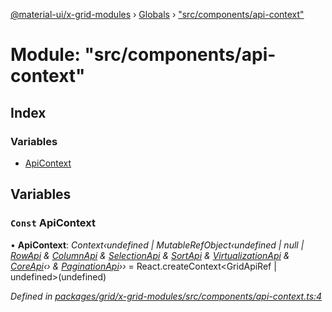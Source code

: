 [@material-ui/x-grid-modules](../README.md) › [Globals](../globals.md) › ["src/components/api-context"](_src_components_api_context_.md)

# Module: "src/components/api-context"

## Index

### Variables

* [ApiContext](_src_components_api_context_.md#const-apicontext)

## Variables

### `Const` ApiContext

• **ApiContext**: *Context‹undefined | MutableRefObject‹undefined | null | [RowApi](../interfaces/_src_models_gridapi_.rowapi.md) & [ColumnApi](../interfaces/_src_models_gridapi_.columnapi.md) & [SelectionApi](../interfaces/_src_models_gridapi_.selectionapi.md) & [SortApi](../interfaces/_src_models_gridapi_.sortapi.md) & [VirtualizationApi](../interfaces/_src_models_gridapi_.virtualizationapi.md) & [CoreApi](../interfaces/_src_models_gridapi_.coreapi.md)‹› & [PaginationApi](../interfaces/_src_models_gridapi_.paginationapi.md)››* = React.createContext<GridApiRef | undefined>(undefined)

*Defined in [packages/grid/x-grid-modules/src/components/api-context.ts:4](https://github.com/mui-org/material-ui-x/blob/a679779/packages/grid/x-grid-modules/src/components/api-context.ts#L4)*
